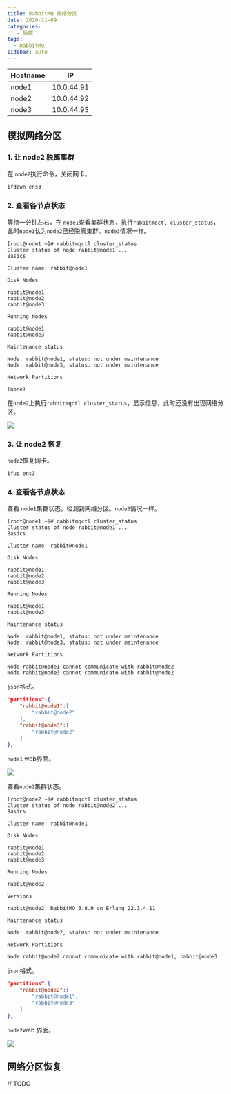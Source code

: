 ```yaml
---
title: RabbitMQ 网络分区
date: 2020-11-09
categories:
   - 后端
tags:
  - RabbitMQ
sidebar: auto
---
```



| Hostname | IP         |
| -------- | ---------- |
| node1    | 10.0.44.91 |
| node2    | 10.0.44.92 |
| node3    | 10.0.44.93 |

## 模拟网络分区

### 1. 让 node2 脱离集群

在 `node2`执行命令，关闭网卡。

```sh
ifdown ens3
```

### 2. 查看各节点状态

等待一分钟左右，在 `node1`查看集群状态，执行`rabbitmqctl cluster_status`，此时`node1`认为`node2`已经脱离集群。`node3`情况一样。

```
[root@node1 ~]# rabbitmqctl cluster_status
Cluster status of node rabbit@node1 ...
Basics

Cluster name: rabbit@node1

Disk Nodes

rabbit@node1
rabbit@node2
rabbit@node3

Running Nodes

rabbit@node1
rabbit@node3

Maintenance status

Node: rabbit@node1, status: not under maintenance
Node: rabbit@node3, status: not under maintenance

Network Partitions

(none)
```

在`node2`上执行`rabbitmqctl cluster_status`，显示信息，此时还没有出现网络分区。

![](https://p.vczyh.com/blog/20201110093507.png)

### 3. 让 node2 恢复

`node2`恢复网卡。

````
ifup ens3
````

### 4. 查看各节点状态

查看 `node1`集群状态，检测到网络分区。`node3`情况一样。

```
[root@node1 ~]# rabbitmqctl cluster_status
Cluster status of node rabbit@node1 ...
Basics

Cluster name: rabbit@node1

Disk Nodes

rabbit@node1
rabbit@node2
rabbit@node3

Running Nodes

rabbit@node1
rabbit@node3

Maintenance status

Node: rabbit@node1, status: not under maintenance
Node: rabbit@node3, status: not under maintenance

Network Partitions

Node rabbit@node1 cannot communicate with rabbit@node2
Node rabbit@node3 cannot communicate with rabbit@node2
```

`json`格式。

```json
"partitions":{
    "rabbit@node1":[
        "rabbit@node2"
    ],
    "rabbit@node3":[
        "rabbit@node2"
    ]
},
```

`node1` web界面。

![](https://p.vczyh.com/blog/20201110102504.png)

查看`node2`集群状态。

```
[root@node2 ~]# rabbitmqctl cluster_status
Cluster status of node rabbit@node2 ...
Basics

Cluster name: rabbit@node1

Disk Nodes

rabbit@node1
rabbit@node2
rabbit@node3

Running Nodes

rabbit@node2

Versions

rabbit@node2: RabbitMQ 3.8.9 on Erlang 22.3.4.11

Maintenance status

Node: rabbit@node2, status: not under maintenance

Network Partitions

Node rabbit@node2 cannot communicate with rabbit@node1, rabbit@node3
```

`json`格式。

```json
"partitions":{
    "rabbit@node2":[
        "rabbit@node1",
        "rabbit@node3"
    ]
},
```

`node2`web 界面。

![](https://p.vczyh.com/blog/20201110102906.png)

## 网络分区恢复

// TODO